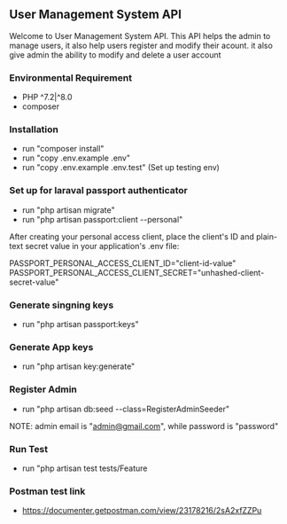 ## User Management System API

Welcome to User Management System API. This API helps the admin to manage users, it also help users register and modify their acount. it also give admin the ability to modify and delete a user account

### Environmental Requirement

-   PHP ^7.2|^8.0
-   composer

### Installation

-   run "composer install"
-   run "copy .env.example .env"
-   run "copy .env.example .env.test" (Set up testing env)

### Set up for laraval passport authenticator

-   run "php artisan migrate"
-   run "php artisan passport:client --personal"

After creating your personal access client, place the client's ID and plain-text secret value in your application's .env file:

PASSPORT_PERSONAL_ACCESS_CLIENT_ID="client-id-value"
PASSPORT_PERSONAL_ACCESS_CLIENT_SECRET="unhashed-client-secret-value"

### Generate singning keys

- run "php artisan passport:keys"

### Generate App keys
 
- run "php artisan key:generate"

### Register Admin

- run "php artisan db:seed --class=RegisterAdminSeeder"

 NOTE: admin email is "admin@gmail.com", while password is "password"

 ### Run Test

 - run "php artisan test tests/Feature


### Postman test link

- https://documenter.getpostman.com/view/23178216/2sA2xfZZPu